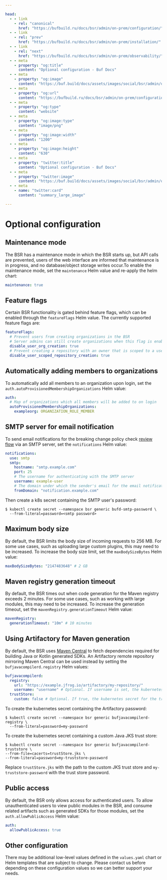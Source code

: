 ```yaml
---

head:
  - - link
    - rel: "canonical"
      href: "https://bufbuild.ru/docs/bsr/admin/on-prem/configuration/"
  - - link
    - rel: "prev"
      href: "https://bufbuild.ru/docs/bsr/admin/on-prem/installation/"
  - - link
    - rel: "next"
      href: "https://bufbuild.ru/docs/bsr/admin/on-prem/observability/"
  - - meta
    - property: "og:title"
      content: "Optional configuration - Buf Docs"
  - - meta
    - property: "og:image"
      content: "https://buf.build/docs/assets/images/social/bsr/admin/on-prem/configuration.png"
  - - meta
    - property: "og:url"
      content: "https://bufbuild.ru/docs/bsr/admin/on-prem/configuration/"
  - - meta
    - property: "og:type"
      content: "website"
  - - meta
    - property: "og:image:type"
      content: "image/png"
  - - meta
    - property: "og:image:width"
      content: "1200"
  - - meta
    - property: "og:image:height"
      content: "630"
  - - meta
    - property: "twitter:title"
      content: "Optional configuration - Buf Docs"
  - - meta
    - property: "twitter:image"
      content: "https://buf.build/docs/assets/images/social/bsr/admin/on-prem/configuration.png"
  - - meta
    - name: "twitter:card"
      content: "summary_large_image"

---
```


# Optional configuration

## Maintenance mode

The BSR has a maintenance mode in which the BSR starts up, but API calls are prevented, users of the web interface are informed that maintenance is in progress, and no database/object storage writes occur.To enable the maintenance mode, set the `maintenance` Helm value and re-apply the helm chart:

```yaml
maintenance: true
```

## Feature flags

Certain BSR functionality is gated behind feature flags, which can be enabled through the `featureFlags` Helm value. The currently supported feature flags are:

```yaml
featureFlags:
  # Prevent users from creating organizations in the BSR
  # Server admins can still create organizations when this flag is enabled
  disable_user_org_creation: true
  # Prevent creating a repository with an owner that is scoped to a user
  disable_user_scoped_repository_creation: true
```

## Automatically adding members to organizations

To automatically add all members to an organization upon login, set the `auth.autoProvisionedMembershipOrganizations` Helm value:

```yaml
auth:
  # Map of organizations which all members will be added to on login
  autoProvisionedMembershipOrganizations:
    exampleorg: ORGANIZATION_ROLE_MEMBER
```

## SMTP server for email notification

To send email notifications for the breaking change policy check [review flow](../../../policy-checks/breaking/overview/#review-flow) via an SMTP server, set the `notifications` Helm value:

```yaml
notifications:
  use: smtp
  smtp:
    hostname: "smtp.example.com"
    port: 25
    # The username for authenticating with the SMTP server
    username: example-user
    # The domain under which the sender's email for the email notification will be included
    fromDomain: "notification.example.com"
```

Then create a k8s secret containing the SMTP user's password:

```console
$ kubectl create secret --namespace bsr generic bufd-smtp-password \
  --from-literal=password=<smtp password>
```

## Maximum body size

By default, the BSR limits the body size of incoming requests to 256 MB. For some use cases, such as uploading large custom plugins, this may need to be increased. To increase the body size limit, set the `maxBodySizeBytes` Helm value:

```yaml
maxBodySizeBytes: "2147483648" # 2 GB
```

## Maven registry generation timeout

By default, the BSR times out when code generation for the Maven registry exceeds 2 minutes. For some use cases, such as working with large modules, this may need to be increased. To increase the generation timeout, set the `mavenRegistry.generationTimeout` Helm value:

```yaml
mavenRegistry:
  generationTimeout: "10m" # 10 minutes
```

## Using Artifactory for Maven generation

By default, the BSR uses [Maven Central](https://repo.maven.apache.org/maven2/) to fetch dependencies required for building Java or Kotlin generated SDKs. An Artifactory remote repository mirroring Maven Central can be used instead by setting the `bufjavacompilerd.registry` Helm values:

```yaml
bufjavacompilerd:
  registry:
    url: "https://example.jfrog.io/artifactory/my-repository/"
    username: "username" # Optional. If username is set, the kubernetes secret containing the password must also be present
  trustStore:
    custom: false # Optional. If true, the kubernetes secret for the trust store must also be present
```

To create the kubernetes secret containing the Artifactory password:

```console
$ kubectl create secret --namespace bsr generic bufjavacompilerd-registry \
  --from-literal=password=my-password
```

To create the kubernetes secret containing a custom Java JKS trust store:

```console
$ kubectl create secret --namespace bsr generic bufjavacompilerd-truststore \
--from-file=cacerts=trustStore.jks \
--from-literal=password=my-truststore-password
```

Replace `trustStore.jks` with the path to the custom JKS trust store and `my-truststore-password` with the trust store password.

## Public access

By default, the BSR only allows access for authenticated users. To allow unauthenticated users to view public modules in the BSR, and consume related artifacts such as generated SDKs for those modules, set the `auth.allowPublicAccess` Helm value:

```yaml
auth:
  allowPublicAccess: true
```

## Other configuration

There may be additional low-level values defined in the `values.yaml` chart or Helm templates that are subject to change. Please contact us before depending on these configuration values so we can better support your needs.

